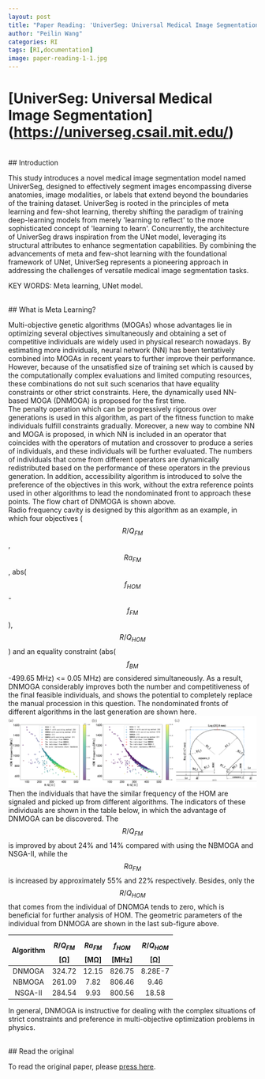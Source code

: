 ```yaml
---
layout: post
title: "Paper Reading: 'UniverSeg: Universal Medical Image Segmentation'"
author: "Peilin Wang"
categories: RI
tags: [RI,documentation]
image: paper-reading-1-1.jpg
---
```


# [UniverSeg: Universal Medical Image Segmentation] (https://universeg.csail.mit.edu/)
<br/>
## Introduction

This study introduces a novel medical image segmentation model named UniverSeg, designed to effectively segment images encompassing diverse anatomies, image modalities, or labels that extend beyond the boundaries of the training dataset. UniverSeg is rooted in the principles of meta learning and few-shot learning, thereby shifting the paradigm of training deep-learning models from merely 'learning to reflect' to the more sophisticated concept of 'learning to learn'. Concurrently, the architecture of UniverSeg draws inspiration from the UNet model, leveraging its structural attributes to enhance segmentation capabilities. By combining the advancements of meta and few-shot learning with the foundational framework of UNet, UniverSeg represents a pioneering approach in addressing the challenges of versatile medical image segmentation tasks.

KEY WORDS: Meta learning, UNet model.

<br/>
## What is Meta Learning?

Multi-objective genetic algorithms (MOGAs) whose advantages lie in optimizing several objectives simultaneously and obtaining a set of competitive individuals are widely used in physical research nowadays. By estimating more individuals, neural network (NN) has been tentatively combined into MOGAs in recent years to further improve their performance. However, because of the unsatisfied size of training set which is caused by the computationally complex evaluations and limited computing resources, these combinations do not suit such scenarios that have equality constraints or other strict constraints. Here, the dynamically used NN-based MOGA (DNMOGA) is proposed for the first time. 
<br/>
The penalty operation which can be progressively rigorous over generations is used in this algorithm, as part of the fitness function to make individuals fulfill constraints gradually. Moreover, a new way to combine NN and MOGA is proposed, in which NN is included in an operator that coincides with the operators of mutation and crossover to produce a series of individuals, and these individuals will be further evaluated. The numbers of individuals that come from different operators are dynamically redistributed based on the performance of these operators in the previous generation. In addition, accessibility algorithm is introduced to solve the preference of the objectives in this work, without the extra reference points used in other algorithms to lead the nondominated front to approach these points. The flow chart of DNMOGA is shown above.
<br/>
Radio frequency cavity is designed by this algorithm as an example, in which four objectives ($$R/Q_{FM}$$, $$Ra_{FM}$$, abs($$f_{HOM}$$-$$f_{FM}$$), $$R/Q_{HOM}$$) and an equality constraint (abs($$f_{BM}$$-499.65 MHz) <= 0.05 MHz) are considered simultaneously. As a result, DNMOGA considerably improves both the number and competitiveness of the final feasible individuals, and shows the potential to completely replace the manual procession in this question. The nondominated fronts of different algorithms in the last generation are shown here.
![Profile Picture](https://github.com/peilin-wang-git/peilin-wang-git.github.io/raw/main/assets/img/paper1-2.jpg)
Then the individuals that have the similar frequency of the HOM are signaled and picked up from different algorithms. The indicators of these individuals are shown in the table below, in which the advantage of DNMOGA can be discovered. The $$R/Q_{FM}$$ is improved by about 24% and 14% compared with using the NBMOGA and NSGA-II, while the $$Ra_{FM}$$ is increased by approximately 55% and 22% respectively. Besides, only the $$R/Q_{HOM}$$ that comes from the individual of DNOMGA tends to zero, which is beneficial for further analysis of HOM. The geometric parameters of the individual from DNMOGA are shown in the last sub-figure above.

Algorithm             | $$R/Q_{FM}$$ [Ω]      | $$Ra_{FM}$$ [MΩ]      | $$f_{HOM}$$ [MHz]     | $$R/Q_{HOM}$$ [Ω]
:-------------------: | :-------------------: | :-------------------: | :-------------------: | :--------------------:
DNMOGA                | 324.72                | 12.15                 | 826.75                | 8.28E-7
NBMOGA                | 261.09                | 7.82                  | 806.46                | 9.46
NSGA-II               | 284.54                | 9.93                  | 800.56                | 18.58

In general, DNMOGA is instructive for dealing with the complex situations of strict constraints and preference in multi-objective optimization problems in physics.

<br/>
## Read the original

To read the original paper, please [press here](https://www.nature.com/articles/s41598-023-27478-7).


